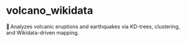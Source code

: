 # volcano_wikidata
🌋 Analyzes volcanic eruptions and earthquakes via KD-trees, clustering, and Wikidata-driven mapping.
